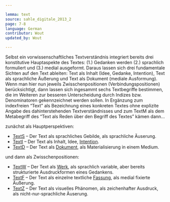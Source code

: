 ```yaml
---

lemma: text
source: sahle_digitale_2013_2
page: 7-8
language: German
contributor: Wout
updated_by: Wout

---
```


Selbst ein vorwissenschaftliches Textverständnis integriert bereits drei konstitutive Hauptaspekte des Textes: (1.) Gedanken werden (2.) sprachlich formuliert und (3.) medial ausgeformt. Daraus lassen sich drei fundamentale Sichten auf den Text ableiten: Text als Inhalt (Idee, Gedanke, Intention), Text als sprachliche Äußerung und Text als Dokument (mediale Ausformung). Wenn man hier nun jeweils Zwisschenpositionen (Verbindungspositionen) berücksichtigt, dann lassen sich ingesammt sechs Textbegriffe bestimmen, die im Weiteren zur besseren Unterscheidung durch Indizes bzw. Denominatoren gekennzeichnet werden sollen. In Ergänzung zum indexfreien “Text” als Bezeichnung eines konkreten Textes ohne explizite Angabe des dahinterstehenden Textverständnisses und zum TextM als dem Metabegriff des “Text als Reden über den Begriff des Textes” kämen dann…

zunächst als Hauptperspektiven:

- [TextS](textExpression.html) – Der Text als sprachliches Gebilde, als sprachliche Äuserung.
- [TextI](textContent.html) – Der Text als Inhalt, Idee, [Intention](intentionality.html).
- [TextD](textDocument.html) – Der Text als [Dokument](document.html), als Materialisierung in einem Medium.

und dann als Zwisschenpositionen:

- [TextW](textWork.html) – Der Text als [Werk](work.html), als sprachlich variable, aber bereits strukturierte Ausdruckformen eines Gedankens.
- [TextF](textVersion.html) – Der Text als einzelne textliche [Fassung](version.html), als medial fixierte Äußerung.
- [TextZ](textSign.html) – Der Text als visuelles Phänomen, als zeichenhafter Ausdruck, als nicht-nur-sprachliche Äuserung.
